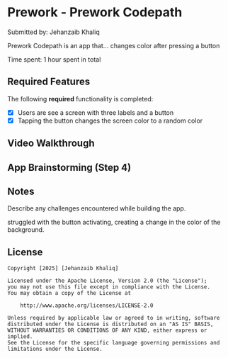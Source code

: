 # Prework - Prework Codepath

Submitted by: Jehanzaib Khaliq

Prework Codepath is an app that... changes color after pressing a button

Time spent: 1 hour spent in total

## Required Features

The following **required** functionality is completed:

- [X] Users are see a screen with three labels and a button
- [X] Tapping the button changes the screen color to a random color
 
## Video Walkthrough


## App Brainstorming (Step 4)

## Notes

Describe any challenges encountered while building the app.

struggled with the button activating, creating a change in the color of the background.

## License

    Copyright [2025] [Jehanzaib Khaliq]

    Licensed under the Apache License, Version 2.0 (the "License");
    you may not use this file except in compliance with the License.
    You may obtain a copy of the License at

        http://www.apache.org/licenses/LICENSE-2.0

    Unless required by applicable law or agreed to in writing, software
    distributed under the License is distributed on an "AS IS" BASIS,
    WITHOUT WARRANTIES OR CONDITIONS OF ANY KIND, either express or implied.
    See the License for the specific language governing permissions and
    limitations under the License.
